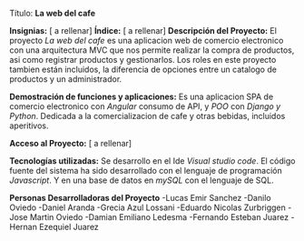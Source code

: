 Título:
**La web del cafe**

**Insignias:**
[ a rellenar]
**Índice:**
[ a rellenar]
**Descripción del Proyecto:**
El proyecto _La web del cafe_ es una aplicacion web de comercio electronico con una arquitectura MVC que nos permite realizar la compra de productos, asi como registrar productos y gestionarlos. Los roles en este proyecto tambien están incluidos, la diferencia de opciones entre un catalogo de productos y un administrador.

**Demostración de funciones y aplicaciones:**
Es una aplicacion SPA de comercio electronico con _Angular_ consumo de API, y *POO* con _Django y Python_.
Dedicada a la comercializacion de cafe y otras bebidas, incluidos aperitivos.

**Acceso al Proyecto:**
[ a rellenar]

**Tecnologías utilizadas:**
Se desarrollo en el Ide _Visual studio code_. El código fuente del sistema ha sido desarrollado con el lenguaje de programación _Javascript_. Y en una base de datos en _mySQL_ con el lenguaje de SQL.

**Personas Desarrolladoras del Proyecto**
-Lucas Emir Sanchez
-Danilo Oviedo
-Daniel Aranda
-Grecia Azul Lossani
-Eduardo Nicolas Zurbriggen
-Jose Martin Oviedo
-Damian Emiliano Ledesma
-Fernando Esteban Juarez
-Hernan Ezequiel Juarez